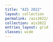```yaml
---
title: "AIS 2022"
layout: collection
permalink: /ais2022/
collection: ais2022
entries_layout: grid
classes: wide
---
```


